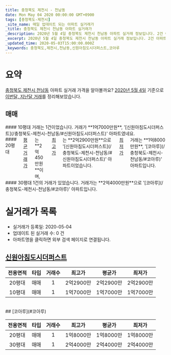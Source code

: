 ```yaml
---
title: 충청북도 제천시 - 천남동
date: Mon May 04 2020 00:00:00 GMT+0900
tags: [충청북도-제천시]
_site_name: 매일 업데이트 되는 아파트 실거래가
_title: 충청북도 제천시 천남동 아파트 실거래가
_description: 2020년 5월 4일 충청북도 제천시 천남동 아파트 실거래 정보입니다. 2건 아파트 정보가 있습니다.
_excerpt: 2020년 5월 4일 충청북도 제천시 천남동 아파트 실거래 정보입니다. 2건 아파트 정보가 있습니다.
_updated_time: 2020-05-03T15:00:00.000Z
_keywords: 충청북도,제천시,천남동,신원아침도시더퍼스트,코아루
---
```





# 요약
<ins>충청북도 제천시 천남동</ins> 아파트 실거래 가격을 알아볼까요? <ins>2020년 5월 4일</ins> 기준으로 <ins>이번달, 지난달 거래</ins>를 정리해보았습니다.

## 매매
<div class="container">
<div class="six columns" markdown="1">
#### 10평대
거래는 1건이었습니다. 거래가 **1억7000만원**, '[신원아침도시더퍼스트](/충청북도-제천시-천남동/#신원아침도시더퍼스트)' 아파트였네요.
</div>
<div class="six columns" markdown="1">
#### 20평대
<ins>평균 거래가</ins>는 **2억450만원**이며, <ins>최고가</ins>는 **2억2900만원**으로 '[신원아침도시더퍼스트](/충청북도-제천시-천남동/#신원아침도시더퍼스트)' 아파트이었습니다. <ins>최저가</ins> 거래는 **1억8000만원**, '[코아루](/충청북도-제천시-천남동/#코아루)' 아파트입니다.
</div>
</div>
<div class="container">
<div class="twelve columns" markdown="1">
#### 30평대
1건의 거래가 있었습니다. 거래가는 **2억4000만원**으로 '[코아루](/충청북도-제천시-천남동/#코아루)' 아파트입니다.
</div>
</div>



# 실거래가 목록
- 실거래가 등록일: 2020-05-04
- 업데이트 된 실거래 수: 0 건
- 아파트명을 클릭하면 외부 검색 페이지로 연결됩니다.

## [신원아침도시더퍼스트](#신원아침도시더퍼스트)

|전용면적|타입|거래수|최고가|평균가|최저가|
|:---:|:---:|:---:|:---:|:---:|:---:|
|20평대|<span class="deal-type-1">매매</span>|1|2억2900만|2억2900만|2억2900만|
|10평대|<span class="deal-type-1">매매</span>|1|1억7000만|1억7000만|1억7000만|

<br/>
## [코아루](#코아루)

|전용면적|타입|거래수|최고가|평균가|최저가|
|:---:|:---:|:---:|:---:|:---:|:---:|
|20평대|<span class="deal-type-1">매매</span>|1|1억8000만|1억8000만|1억8000만|
|30평대|<span class="deal-type-1">매매</span>|1|2억4000만|2억4000만|2억4000만|

<br/>



